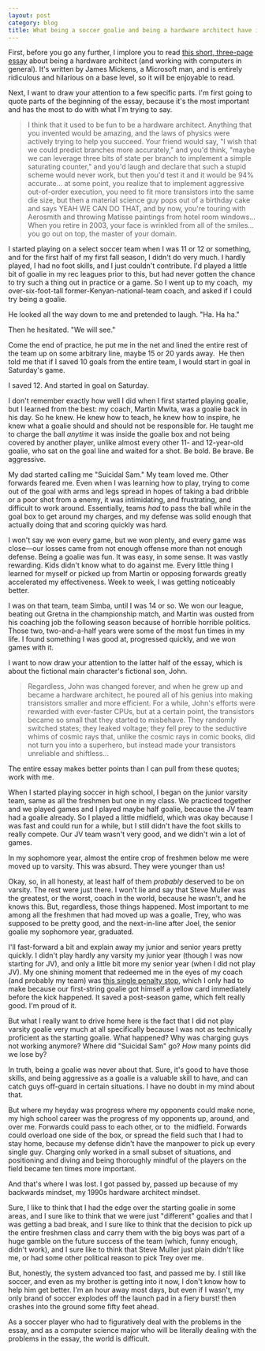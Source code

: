 ```yaml
---
layout: post
category: blog
title: What being a soccer goalie and being a hardware architect have in common
---
```

First, before you go any further, I implore you to read [this short, three-page essay](https://www.usenix.org/system/files/1309_14-17_mickens.pdf) about being a hardware architect (and working with computers in general). It's written by James Mickens, a Microsoft man, and is entirely ridiculous and hilarious on a base level, so it will be enjoyable to read.

Next, I want to draw your attention to a few specific parts. I'm first going to quote parts of the beginning of the essay, because it's the most important and has the most to do with what I'm trying to say.

>I think that it used to be fun to be a hardware architect. Anything that you invented would be amazing, and the laws of physics were actively trying to help you succeed. Your friend would say, "I wish that we could predict branches more accurately," and you'd think, "maybe we can leverage three bits of state per branch to implement a simple saturating counter," and you'd laugh and declare that such a stupid scheme would never work, but then you'd test it and it would be 94% accurate... at some point, you realize that to implement aggressive out-of-order execution, you need to fit more transistors into the same die size, but then a material science guy pops out of a birthday cake and says YEAH WE CAN DO THAT, and by now, you're touring with Aerosmith and throwing Matisse paintings from hotel room windows…When you retire in 2003, your face is wrinkled from all of the smiles…you go out on top, the master of your domain.

I started playing on a select soccer team when I was 11 or 12 or something, and for the first half of my first fall season, I didn't do very much. I hardly played, I had no foot skills, and I just couldn't contribute. I'd played a little bit of goalie in my rec leagues prior to this, but had never gotten the chance to try such a thing out in practice or a game. So I went up to my coach,  my over-six-foot-tall former-Kenyan-national-team coach, and asked if I could try being a goalie.

He looked all the way down to me and pretended to laugh. "Ha. Ha ha."

Then he hesitated. "We will see."

Come the end of practice, he put me in the net and lined the entire rest of the team up on some arbitrary line, maybe 15 or 20 yards away.  He then told me that if I saved 10 goals from the entire team, I would start in goal in Saturday's game.

I saved 12. And started in goal on Saturday.

I don't remember exactly how well I did when I first started playing goalie, but I learned from the best: my coach, Martin Mwita, was a goalie back in his day. So he knew. He knew how to teach, he knew how to inspire, he knew what a goalie should and should not be responsible for. He taught me to charge the ball *anytime* it was inside the goalie box and not being covered by another player, unlike almost every other 11- and 12-year-old goalie, who sat on the goal line and waited for a shot. Be bold. Be brave. Be aggressive.

My dad started calling me "Suicidal Sam." My team loved me. Other forwards feared me. Even when I was learning how to play, trying to come out of the goal with arms and legs spread in hopes of taking a bad dribble or a poor shot from a enemy, it was intimidating, and frustrating, and difficult to work around. Essentially, teams *had* to pass the ball while in the goal box to get around my charges, and my defense was solid enough that actually doing that and scoring quickly was hard.

I won't say we won every game, but we won plenty, and every game was close—our losses came from not enough offense more than not enough defense. Being a goalie was fun. It was easy, in some sense. It was vastly rewarding. Kids didn't know what to do against me. Every little thing I learned for myself or picked up from Martin or opposing forwards greatly accelerated my effectiveness. Week to week, I was getting noticeably better.

I was on that team, team Simba, until I was 14 or so. We won our league, beating out Gretna in the championship match, and Martin was ousted from his coaching job the following season because of horrible horrible politics. Those two, two-and-a-half years were some of the most fun times in my life. I found something I was good at, progressed quickly, and we won games with it.

I want to now draw your attention to the latter half of the essay, which is about the fictional main character's fictional son, John.

>Regardless, John was changed forever, and when he grew up and became a hardware architect, he poured all of his genius into making transistors smaller and more efficient. For a while, John's efforts were rewarded with ever-faster CPUs, but at a certain point, the transistors became so small that they started to misbehave. They randomly switched states; they leaked voltage; they fell prey to the seductive whims of cosmic rays that, unlike the cosmic rays in comic books, did not turn you into a superhero, but instead made your transistors unreliable and shiftless...

The entire essay makes better points than I can pull from these quotes; work with me.

When I started playing soccer in high school, I began on the junior varsity team, same as all the freshmen but one in my class. We practiced together and we played games and I played maybe half goalie, because the JV team had a goalie already. So I played a little midfield, which was okay because I was fast and could run for a while, but I still didn't have the foot skills to really compete. Our JV team wasn't very good, and we didn't win a lot of games.

In my sophomore year, almost the entire crop of freshmen below me were moved up to varsity. This was absurd. They were younger than us!

Okay, so, in all honesty, at least half of them *probably* deserved to be on varsity. The rest were just there. I won't lie and say that Steve Muller was the greatest, or the worst, coach in the world, because he wasn't, and he knows this. But, regardless, those things happened. Most important to me among all the freshmen that had moved up was a goalie, Trey, who was supposed to be pretty good, and the next-in-line after Joel, the senior goalie my sophomore year, graduated.

I'll fast-forward a bit and explain away my junior and senior years pretty quickly. I didn't play hardly any varsity my junior year (though I was now starting for JV), and only a little bit more my senior year (when I did not play JV). My one shining moment that redeemed me in the eyes of my coach (and probably my team) was [this single penalty stop](http://www.youtube.com/watch?v=OCUnrq4XeI4), which I only had to make because our first-string goalie got himself a yellow card immediately before the kick happened. It saved a post-season game, which felt really good. I'm proud of it.

But what I really want to drive home here is the fact that I did not play varsity goalie very much at all specifically because I was not as technically proficient as the starting goalie. What happened? Why was charging guys not working anymore? Where did "Suicidal Sam" go? *How* many points did we lose by?

In truth, being a goalie was never about that. Sure, it's good to have those skills, and being aggressive as a goalie is a valuable skill to have, and can catch guys off-guard in certain situations. I have no doubt in my mind about that.

But where my heyday was progress where my opponents could make none, my high school career was the progress of my opponents up, around, and over me. Forwards could pass to each other, or to  the midfield. Forwards could overload one side of the box, or spread the field such that I had to stay home, because my defense didn't have the manpower to pick up every single guy. Charging only worked in a small subset of situations, and positioning and diving and being thoroughly mindful of the players on the field became ten times more important.

And that's where I was lost. I got passed by, passed up because of my backwards mindset, my 1990s hardware architect mindset.

Sure, I like to think that I had the edge over the starting goalie in some areas, and I sure like to think that we were just "different" goalies and that I was getting a bad break, and I sure like to think that the decision to pick up the entire freshmen class and carry them with the big boys was part of a huge gamble on the future success of the team (which, funny enough, didn't work), and I sure like to think that Steve Muller just plain didn't like me, or had some other political reason to pick Trey over me.

But, honestly, the system advanced too fast, and passed me by. I still like soccer, and even as my brother is getting into it now, I don't know how to help him get better. I'm an hour away most days, but even if I wasn't, my only brand of soccer explodes off the launch pad in a fiery burst! then crashes into the ground some fifty feet ahead.

As a soccer player who had to figuratively deal with the problems in the essay, and as a computer science major who will be literally dealing with the problems in the essay, the world is difficult.
